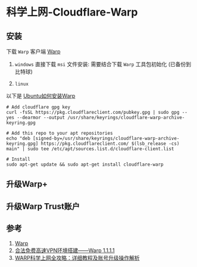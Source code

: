 # 科学上网-Cloudflare-Warp

## 安装
下载 `Warp` 客户端 [Warp](https://one.one.one.one/)

1. `windows` 直接下载 `msi` 文件安装: 需要结合下载 `Warp` 工具包初始化 (已备份到比特球)

1. `linux`

以下是 [Ubuntu如何安装Warp](https://pkg.cloudflareclient.com/#ubuntu)

```shell
# Add cloudflare gpg key
curl -fsSL https://pkg.cloudflareclient.com/pubkey.gpg | sudo gpg --yes --dearmor --output /usr/share/keyrings/cloudflare-warp-archive-keyring.gpg

# Add this repo to your apt repositories
echo "deb [signed-by=/usr/share/keyrings/cloudflare-warp-archive-keyring.gpg] https://pkg.cloudflareclient.com/ $(lsb_release -cs) main" | sudo tee /etc/apt/sources.list.d/cloudflare-client.list

# Install
sudo apt-get update && sudo apt-get install cloudflare-warp
```

## 升级Warp+

## 升级Warp Trust账户



## 参考
1. [Warp](https://one.one.one.one/)
1. [合法免费高速VPN环境搭建——Warp 1.1.1.1](https://blog.csdn.net/luoqiaoliang/article/details/138466429)
1. [WARP科学上网全攻略：详细教程及账号升级操作解析](https://blog.ilue.pp.ua/archives/warpke-xue-shang-wang-quan-gong-lue-xiang-xi-jiao-cheng-ji-zhang-hao-sheng-ji-cao-zuo-jie-xi)

